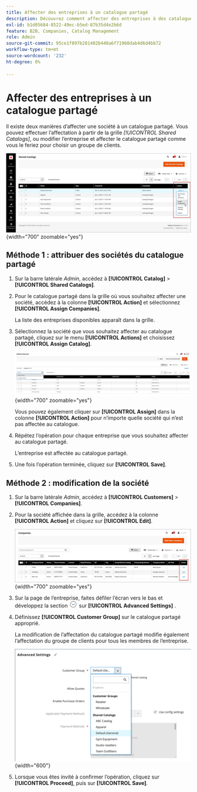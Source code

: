 ```yaml
---
title: Affecter des entreprises à un catalogue partagé
description: Découvrez comment affecter des entreprises à des catalogues partagés.
exl-id: b1d05684-8522-49ec-b5ed-87b35d4e2b6d
feature: B2B, Companies, Catalog Management
role: Admin
source-git-commit: 95ce1f897b281402b440a6f71960dab4d6d4bb72
workflow-type: tm+mt
source-wordcount: '232'
ht-degree: 0%

---
```


# Affecter des entreprises à un catalogue partagé

Il existe deux manières d’affecter une société à un catalogue partagé. Vous pouvez effectuer l’affectation à partir de la grille _[!UICONTROL Shared Catalogs]_, ou modifier l’entreprise et affecter le catalogue partagé comme vous le feriez pour choisir un groupe de clients.

![Attribuer des entreprises](./assets/shared-catalog-assign-companies.png){width="700" zoomable="yes"}

## Méthode 1 : attribuer des sociétés du catalogue partagé

1. Sur la barre latérale _Admin_, accédez à **[!UICONTROL Catalog]** > **[!UICONTROL Shared Catalogs]**.

1. Pour le catalogue partagé dans la grille où vous souhaitez affecter une société, accédez à la colonne **[!UICONTROL Action]** et sélectionnez **[!UICONTROL Assign Companies]**.

   La liste des entreprises disponibles apparaît dans la grille.

1. Sélectionnez la société que vous souhaitez affecter au catalogue partagé, cliquez sur le menu **[!UICONTROL Actions]** et choisissez **[!UICONTROL Assign Catalog]**.

   ![Sociétés disponibles](./assets/shared-catalog-assign-companies-grid-view.png){width="700" zoomable="yes"}

   Vous pouvez également cliquer sur **[!UICONTROL Assign]** dans la colonne **[!UICONTROL Action]** pour n’importe quelle société qui n’est pas affectée au catalogue.

1. Répétez l’opération pour chaque entreprise que vous souhaitez affecter au catalogue partagé.

   L’entreprise est affectée au catalogue partagé.

1. Une fois l’opération terminée, cliquez sur **[!UICONTROL Save]**.

## Méthode 2 : modification de la société

1. Sur la barre latérale _Admin_, accédez à **[!UICONTROL Customers]** > **[!UICONTROL Companies]**.

1. Pour la société affichée dans la grille, accédez à la colonne **[!UICONTROL Action]** et cliquez sur **[!UICONTROL Edit]**.

   ![Modifier la société](./assets/companies-grid-edit.png){width="700" zoomable="yes"}

1. Sur la page de l’entreprise, faites défiler l’écran vers le bas et développez la section ![Sélecteur d’extension](../assets/icon-display-expand.png) sur **[!UICONTROL Advanced Settings]** .

1. Définissez **[!UICONTROL Customer Group]** sur le catalogue partagé approprié.

   La modification de l’affectation du catalogue partagé modifie également l’affectation du groupe de clients pour tous les membres de l’entreprise.

   ![ Groupes clients / Catalogues partagés ](./assets/company-advanced-settings-customer-group-admin.png){width="600"}

1. Lorsque vous êtes invité à confirmer l’opération, cliquez sur **[!UICONTROL Proceed]**, puis sur **[!UICONTROL Save]**.
